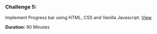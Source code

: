### Challenge 5:

Implement Progress bar using HTML, CSS and Vanilla Javascript. [View](./progress-bar/README.md)

**Duration:** 90 Minutes <br/>
